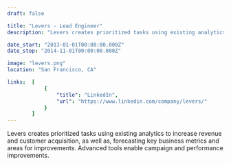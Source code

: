 ```yaml
---
draft: false

title: "Levers - Lead Engineer"
description: "Levers creates prioritized tasks using existing analytics to increase revenue and customer acquisition, as well as, forecasting key business metrics and areas for improvements. Advanced tools enable campaign and performance improvements. "

date_start: "2013-01-01T00:00:00.000Z"
date_stop: "2014-11-01T00:00:00.000Z"

image: "levers.png"
location: "San Francisco, CA"

links:  [
            {
                "title": "LinkedIn",
                "url": "https://www.linkedin.com/company/levers/"
            }
        ]
---
```


Levers creates prioritized tasks using existing analytics to increase revenue and customer acquisition, as well as, forecasting key business metrics and areas for improvements. Advanced tools enable campaign and performance improvements. 